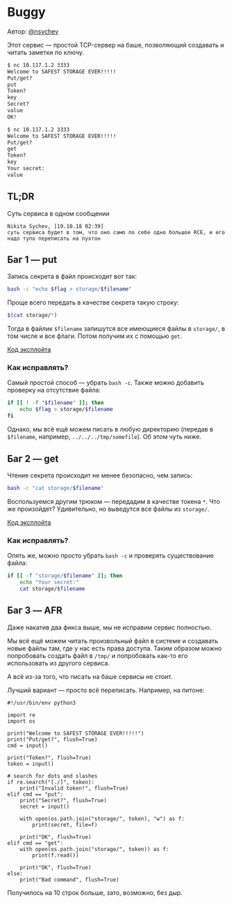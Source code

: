 # Buggy

Автор: [@nsychev](https://github.com/nsychev)

Этот сервис — простой TCP-сервер на баше, позволяющий создавать и читать заметки по ключу.

```bash
$ nc 10.117.1.2 3333
Welcome to SAFEST STORAGE EVER!!!!!
Put/get?
put
Token?
key
Secret?
value
OK!

$ nc 10.117.1.2 3333
Welcome to SAFEST STORAGE EVER!!!!!
Put/get?
get
Token?
key
Your secret:
value
```

## TL;DR

Суть сервиса в одном сообщении

```
Nikita Sychev, [19.10.18 02:39]
суть сервиса будет в том, что оно само по себе одно большое RCE, и его надо тупо переписать на пухтон
```

## Баг 1 — put

Запись секрета в файл происходит вот так:

```bash
bash -c "echo $flag > storage/$filename"
```

Проще всего передать в качестве секрета такую строку:

```bash
$(cat storage/*)
```

Тогда в файлик `$filename` запишутся все имеющиеся файлы в `storage/`, в том числе и все флаги. Потом получим их с помощью `get`.

[Код эксплойта](nsychev_buggy_put.py)

### Как исправлять? 

Самый простой способ — убрать `bash -c`. Также можно добавить проверку на отсутствие файла:

```bash
if [[ ! -f "$filename" ]]; then
    echo $flag > storage/$filename
fi
```

Однако, мы всё ещё можем писать в любую директорию (передав в `$filename`, например, `../../../tmp/somefile`). Об этом чуть ниже.


## Баг 2 — get

Чтение секрета происходит не менее безопасно, чем запись:

```bash
bash -c "cat storage/$filename"
```

Воспользуемся другим трюком — передадим в качестве токена
`*`. Что же произойдет? Удивительно, но выведутся все файлы из `storage/`.

[Код эксплойта](nsychev_buggy_get.py)

### Как исправлять?

Опять же, можно просто убрать `bash -c` и проверять существование файла:

```bash
if [[ -f "storage/$filename" ]]; then
    echo "Your secret:"
    cat storage/$filename
```

## Баг 3 — AFR

Даже накатив два фикса выше, мы не исправим сервис полностью.

Мы всё ещё можем читать произвольный файл в системе и создавать новые файлы там, где у нас есть права доступа. Таким образом можно попробовать создать файл в `/tmp/` и попробовать как-то его использовать из другого сервиса.

А всё из-за того, что писать на баше сервисы не стоит.

Лучший вариант — просто всё переписать. Например, на питоне:

```
#!/usr/bin/env python3

import re
import os

print("Welcome to SAFEST STORAGE EVER!!!!!")
print("Put/get?", flush=True)
cmd = input()

print("Token?", flush=True)
token = input()

# search for dots and slashes 
if re.search("[./]", token):
    print("Invalid token!", flush=True)
elif cmd == "put":
    print("Secret?", flush=True)
    secret = input()
    
    with open(os.path.join("storage/", token), "w") as f:
        print(secret, file=f)
    
    print("OK", flush=True)
elif cmd == "get":
    with open(os.path.join("storage/", token)) as f:
        print(f.read())
    
    print("OK", flush=True)
else:
    print("Bad command", flush=True)
```

Получилось на 10 строк больше, зато, возможно, без дыр.
